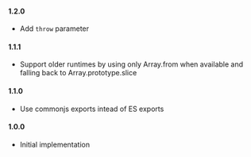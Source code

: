 #### 1.2.0

- Add `throw` parameter

#### 1.1.1

- Support older runtimes by using only Array.from when available and falling back to Array.prototype.slice

#### 1.1.0

- Use commonjs exports intead of ES exports

#### 1.0.0

- Initial implementation
